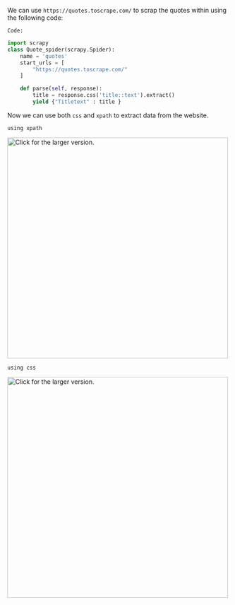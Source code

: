 We can use ``https://quotes.toscrape.com/`` to scrap the quotes within using the following code:

`Code:`
```python
import scrapy
class Quote_spider(scrapy.Spider):
    name = 'quotes'
    start_urls = [
        "https://quotes.toscrape.com/"
    ]

    def parse(self, response):
        title = response.css('title::text').extract()
        yield {"Titletext" : title }
```
Now we can use both `css` and `xpath` to extract data from the website.

`using xpath`

<a href="https://drive.google.com/uc?export=view&id=13OiksEjDQ7fnF5lQvkoOIuEohvlXuUt_"><img src="https://drive.google.com/uc?export=view&id=13OiksEjDQ7fnF5lQvkoOIuEohvlXuUt_" style="width: 500px; max-width: 100%; height: auto" title="Click for the larger version." /></a>

`using css`

<a href="https://drive.google.com/uc?export=view&id=1BKh2n8ruKR-ZAz4h2jcWQp6tGOnLrSWu"><img src="https://drive.google.com/uc?export=view&id=1BKh2n8ruKR-ZAz4h2jcWQp6tGOnLrSWu" style="width: 500px; max-width: 100%; height: auto" title="Click for the larger version." /></a>
